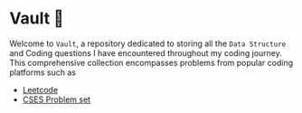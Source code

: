 # Vault 🗿
Welcome to `Vault`, a repository dedicated to storing all the `Data Structure` and Coding questions I have encountered throughout my coding journey. This comprehensive collection encompasses problems from popular coding platforms such as

<ul>
  <li><a href="https://leetcode.com/problemset/all">Leetcode</a></li>
  <li><a href="https://cses.fi/problemset/">CSES Problem set</a></li>
</ul>
